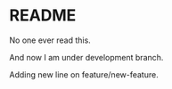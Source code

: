 # README

No one ever read this.

And now I am under development branch.

Adding new line on feature/new-feature.